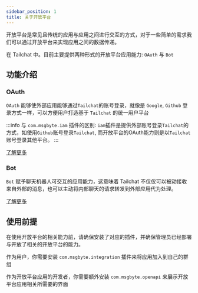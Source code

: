 ```yaml
---
sidebar_position: 1
title: 关于开放平台
---
```


开放平台是常见且传统的应用与应用之间进行交互的方式，对于一些简单的需求我们可以通过开放平台来实现应用之间的数据传递。

在 Tailchat 中。目前主要提供两种形式的开放平台应用能力: `OAuth` 与 `Bot`

## 功能介绍

### OAuth

`OAuth` 能够使外部应用能够通过`Tailchat`的账号登录，就像是 `Google`, `Github` 登录方式一样，可以方便用户打造基于 `Tailchat` 的统一用户平台

:::info
与 `com.msgbyte.iam` 插件的区别: `iam`插件是提供外部账号登录`Tailchat`的方式，如使用`Github`账号登录`Tailchat`, 而开放平台的OAuth能力则是以`Tailchat`账号登录其他平台。
:::

[了解更多](./oauth)

### Bot

`Bot` 赋予聊天机器人可交互的应用能力，这意味着 Tailchat 不仅仅可以被动接收来自外部的消息，也可以主动将内部聊天的请求转发到外部应用代为处理。

[了解更多](./bot)

## 使用前提

在使用开放平台的相关能力前，请确保安装了对应的插件，并确保管理员已经部署与开放了相关的开放平台的能力。

作为用户，你需要安装 `com.msgbyte.integration` 插件来将应用加入到自己的群组

作为开放平台应用的开发者，你需要额外安装 `com.msgbyte.openapi` 来展示开放平台应用相关所需要的界面
